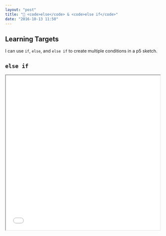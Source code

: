 ```yaml
---
layout: "post"
title: "🔀 <code>else</code> & <code>else if</code>"
date: "2016-10-13 11:50"
---
```


## Learning Targets
I can use `if`, `else`, and `else if` to create multiple conditions in a p5 sketch.

## `else if`
<iframe src="{{ site.baseurl }}/Code_Examples/ElseAndElseIf" width="500px" height="500px"></iframe>
